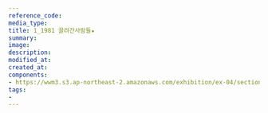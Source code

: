 ```yaml
---
reference_code:
media_type:
title: 1_1981 끌려간사람들★
summary:
image:
description:
modified_at:
created_at:
components:
- https://wwm3.s3.ap-northeast-2.amazonaws.com/exhibition/ex-04/section-01-right/1_1981+끌려간사람들★.jpg
tags:
-
---
```

